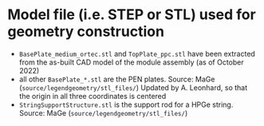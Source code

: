 # Model file (i.e. STEP or STL) used for geometry construction

- `BasePlate_medium_ortec.stl` and `TopPlate_ppc.stl` have been extracted from the
  as-built CAD model of the module assembly (as of October 2022)
- all other `BasePlate_*.stl` are the PEN plates. Source: MaGe
  (`source/legendgeometry/stl_files/`)
  Updated by A. Leonhard, so that the origin in all three coordinates is centered
- `StringSupportStructure.stl` is the support rod for a HPGe string. Source: MaGe
  (`source/legendgeometry/stl_files/`)
